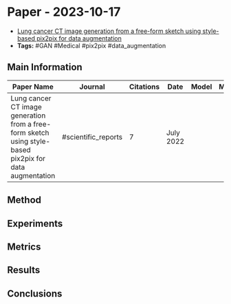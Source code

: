# Paper - 2023-10-17

- [Lung cancer CT image generation from a free-form sketch using style-based pix2pix for data augmentation](https://www.semanticscholar.org/paper/Lung-cancer-CT-image-generation-from-a-free-form-Toda-Teramoto/85ea8a4e2cffc1e18cb07487bd76de91c92ebbdb)
- **Tags:** #GAN #Medical #pix2pix #data_augmentation

## Main Information

| Paper Name                                                                                              | Journal             | Citations | Date      | Model | Metric | Dataset |
| ------------------------------------------------------------------------------------------------------- | ------------------- | --------- | --------- | ----- | ------ | ------- |
| Lung cancer CT image generation from a free-form sketch using style-based pix2pix for data augmentation | #scientific_reports | 7         | July 2022 |       |        |         |


## Method

## Experiments

## Metrics

## Results

## Conclusions
